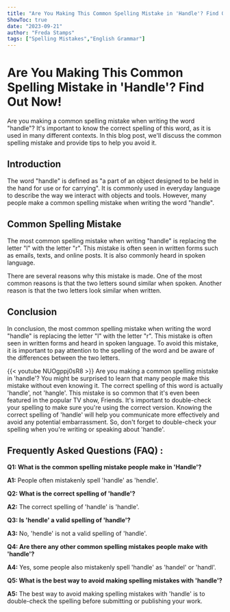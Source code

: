 ```yaml
---
title: "Are You Making This Common Spelling Mistake in 'Handle'? Find Out Now!"
ShowToc: true 
date: "2023-09-21"
author: "Freda Stamps" 
tags: ["Spelling Mistakes","English Grammar"]
---
```

# Are You Making This Common Spelling Mistake in 'Handle'? Find Out Now!

Are you making a common spelling mistake when writing the word "handle"? It's important to know the correct spelling of this word, as it is used in many different contexts. In this blog post, we'll discuss the common spelling mistake and provide tips to help you avoid it.

## Introduction 

The word "handle" is defined as "a part of an object designed to be held in the hand for use or for carrying". It is commonly used in everyday language to describe the way we interact with objects and tools. However, many people make a common spelling mistake when writing the word "handle". 

## Common Spelling Mistake 

The most common spelling mistake when writing "handle" is replacing the letter "l" with the letter "r". This mistake is often seen in written forms such as emails, texts, and online posts. It is also commonly heard in spoken language. 

There are several reasons why this mistake is made. One of the most common reasons is that the two letters sound similar when spoken. Another reason is that the two letters look similar when written. 

## Conclusion 

In conclusion, the most common spelling mistake when writing the word "handle" is replacing the letter "l" with the letter "r". This mistake is often seen in written forms and heard in spoken language. To avoid this mistake, it is important to pay attention to the spelling of the word and be aware of the differences between the two letters.

{{< youtube NUOgppj0sR8 >}} 
Are you making a common spelling mistake in 'handle'? You might be surprised to learn that many people make this mistake without even knowing it. The correct spelling of this word is actually 'handle', not 'hangle'. This mistake is so common that it's even been featured in the popular TV show, Friends. It's important to double-check your spelling to make sure you're using the correct version. Knowing the correct spelling of 'handle' will help you communicate more effectively and avoid any potential embarrassment. So, don't forget to double-check your spelling when you're writing or speaking about 'handle'.

## Frequently Asked Questions (FAQ) :
**Q1: What is the common spelling mistake people make in 'Handle'?**

**A1:** People often mistakenly spell 'handle' as 'hendle'. 

**Q2: What is the correct spelling of 'handle'?**

**A2:** The correct spelling of 'handle' is 'handle'.

**Q3: Is 'hendle' a valid spelling of 'handle'?**

**A3:** No, 'hendle' is not a valid spelling of 'handle'.

**Q4: Are there any other common spelling mistakes people make with 'handle'?**

**A4:** Yes, some people also mistakenly spell 'handle' as 'handel' or 'handl'. 

**Q5: What is the best way to avoid making spelling mistakes with 'handle'?**

**A5:** The best way to avoid making spelling mistakes with 'handle' is to double-check the spelling before submitting or publishing your work.






